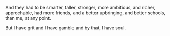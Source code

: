 And they had to be smarter,
taller,
stronger,
more ambitious,
and richer,
approchable,
had more friends,
and a better upbringing,
and better schools,
than me, at any point.

But I have grit and I have gamble and by that, I have soul.
